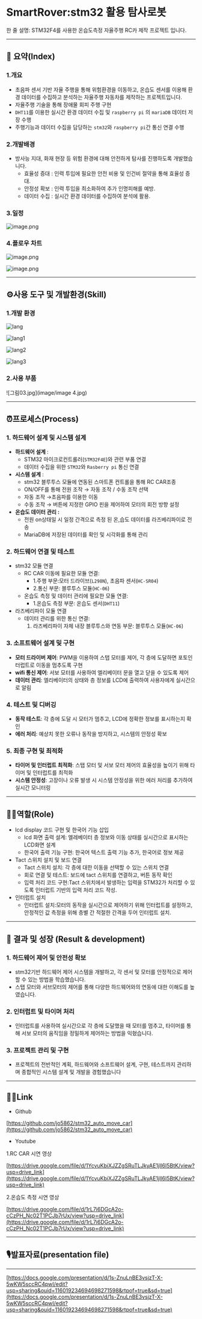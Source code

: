 # SmartRover:stm32 활용 탐사로봇

한 줄 설명: STM32F4를 사용한 온습도측정 자율주행 RC카 제작 프로젝트 입니다.

---

## 📖 요약(Index)

### 1.개요

- 초음파 센서 기반 자율 주행을 통해 위험환경을 이동하고, 온습도 센서를 이용해 환경 데이터를 수집하고 분석하는 자율주행 자동차를 제작하는 프로젝트입니다.
- 자율주행 기술을 통해 장애물 회피 주행 구현
- `DHT11`를 이용한 실시간 환경 데이터 수집 및 `raspberry pi` 의 `mariaDB` 데이터 저장 수행
- 주행기능과 데이터 수집을 담당하는 `stm32`와  `raspberry pi`간 통신 연결 수행

### 2.개발배경

- 방사능 지대, 화재 현장 등 위험 환경에 대해 안전하게 탐사를 진행하도록 개발했습니다.
    - 효율성 증대 : 인력 투입에 필요한 안전 비용 및 인건비 절약을 통해 효율성 증대.
    - 안정성 확보 : 인력 투입을 최소화하여 추가 인명피해를 예방.
    - 데이터 수집 : 실시간 환경 데이터를 수집하여 분석에 활용.

### 3.일정

![image.png](image/image%201.png)

### 4.플로우 차트

![image.png](image/image%202.png)

![image.png](image/image%203.png)

---

## ⚙️사용 도구 및 개발환경(Skill)

### 1.개발 환경

![lang](https://img.shields.io/badge/C-A8B9CC?style=for-the-badge&logo=C&logoColor=white)

![lang1](https://img.shields.io/badge/stmicroelectronics-03234B?style=for-the-badge&logo=stmicroelectronics&logoColor=white)

![lang2](https://img.shields.io/badge/raspberrypi-A22846?style=for-the-badge&logo=raspberrypi&logoColor=white)

![lang3](https://img.shields.io/badge/mariaDB-003545?style=for-the-badge&logo=mariaDB&logoColor=white)

### 2.사용 부품

![그림03.jpg](image/image 4.jpg)

---

## ⏰프로세스(Process)

### 1. 하드웨어 설계 및 시스템 설계

- **하드웨어 설계** :
    - STM32 마이크로컨트롤러(`STM32F4E`)와 관련 부품 연결
    - 데이터 수집을 위한 `STM32`와 `Rasberry pi`  통신 연결
- **시스템 설계** :
    - stm32 블루투스 모듈에 연동된 스마트폰 컨트롤을 통해 RC CAR조종
    - ON/OFF를 통해 전원 조작 → 자동 조작 / 수동 조작 선택
    - 자동 조작 →초음파를 이용한 이동
    - 수동 조작 → 버튼에 지정한 GPIO 핀을 제어하여 모터의 회전 방향 설정
- **온습도 데이터 관리 :**
    - 전원 on상태일 시 일정 간격으로 측정 된 온,습도 데이터를 라즈베리파이로 전송
    - MariaDB에 저장된 데이터를 확인 및 시각화를 통해 관리

### 2. 하드웨어 연결 및 테스트

- stm32 모듈 연결
    - RC CAR 이동에 필요한 모듈 연결:
        - 1.주행 부문:모터 드라이브(`L298N`), 초음파 센서(`HC-SR04`)
        - 2.통신 부문: 블루투스 모듈(`HC-06`)
    - 온습도 측정 및 데이터 관리에 필요한 모듈 연결:
        - 1.온습도 측정 부문: 온습도 센서(`DHT11`)
- 라즈베리파이 모듈 연결
    - 데이터 관리를 위한 통신 연결:
        1. 라즈베리파이 자체 내장 블루투스와 연동 부문: 블루투스 모듈(`HC-06`)

### 3. 소프트웨어 설계 및 구현

- **모터 드라이버 제어**: PWM을 이용하여 스탭 모터를 제어, 각 층에 도달하면 포토인터럽트로 이동을 멈추도록 구현
- **wifi 통신 제어**: 서보 모터를 사용하여 엘리베이터 문을 열고 닫을 수 있도록 제어
- **데이터 관리**: 엘리베이터의 상태와 층 정보를 LCD에 출력하여 사용자에게 실시간으로 알림

### 4. 테스트 및 디버깅

- **동작 테스트**: 각 층에 도달 시 모터가 멈추고, LCD에 정확한 정보를 표시하는지 확인
- **에러 처리**: 예상치 못한 오류나 동작을 방지하고, 시스템의 안정성 확보

### 5. 최종 구현 및 최적화

- **타이머 및 인터럽트 최적화**: 스탭 모터 및 서보 모터 제어의 효율성을 높이기 위해 타이머 및 인터럽트를 최적화
- **시스템 안정성**: 고장이나 오류 발생 시 시스템 안정성을 위한 에러 처리를 추가하여 실시간 모니터링

---

## 🙋‍♂️역할(Role)

- lcd display 코드 구현 및 한국어 기능 삽입
    - lcd 화면 출력 설계: 엘레베이터 층 정보와 이동 상태를 실시간으로 표시하는 LCD화면 설계
    - 한국어 출력 기능 구현: 한국어 텍스트  출력 기능 추가, 한국어로 정보 제공
- Tact 스위치 설치 및 보드 연결
    - Tact 스위치 설치: 각 층에 대한 이동을 선택할 수 있는 스위치 연결
    - 회로 연결 및 테스트: 보드에 tact 스위치를 연결하고, 버튼 동작 확인
    - 입력 처리 코드 구현:Tact 스위치에서 발생하는 입력을 STM32가 처리할 수 있도록 인터럽트 기반의 입력 처리 코드 작성.
- 인터럽트 설치
    - 인터럽트 설치:모터의 동작을 실시간으로 제어하기 위해 인터럽트를 설정하고, 안정적인 값 측정을 위해 층별 간 적절한 간격을 두어 인터럽트 설치.

---

## 🎯 결과 및 성장 (Result & development)

### **1. 하드웨어 제어 및 안전성 확보**

- stm32기반 하드웨어 제어 시스템을 개발하고, 각 센서 및 모터를 안정적으로 제어할 수 있는 방법을 학습했습니다.
- 스탭 모터와 서브모터의 제어를 통해 다양한 하드웨어와의 연동에 대한 이해도를 높였습니다.

### **2. 인터럽트 및 타이머 처리**

- 인터럽트를 사용하여 실시간으로 각 층에 도달했을 때 모터를 멈추고, 타이머를 통해  서보 모터의 움직임을 정밀하게 제어하는 방법을 익혔습니다.

### **3. 프로젝트 관리 및 구현**

- 프로젝트의 전반적인 계획, 하드웨어와 소프트웨어 설계, 구현, 테스트까지 관리하며 종합적인 시스템 설계 및 개발을 경험했습니다

---

## 👨‍💻Link

- Github

[https://github.com/jo5862/stm32_auto_move_car](https://github.com/jo5862/stm32_auto_move_car)

- Youtube

1.RC CAR 시연 영상

[https://drive.google.com/file/d/1YcvuKbiXJZZgSRuTLJkyAE1jlI6I5BtK/view?usp=drive_link](https://drive.google.com/file/d/1YcvuKbiXJZZgSRuTLJkyAE1jlI6I5BtK/view?usp=drive_link)

2.온습도 측정 시연 영상

[https://drive.google.com/file/d/1rL7i6DGcA2o-cCzPH_Nc02T1PCJb7rUx/view?usp=drive_link](https://drive.google.com/file/d/1rL7i6DGcA2o-cCzPH_Nc02T1PCJb7rUx/view?usp=drive_link)

---

## 🎙발표자료(**presentation file)**

---

[https://docs.google.com/presentation/d/1s-ZnuLnBE3vsjzT-X-5wKW5sccRC4pwI/edit?usp=sharing&ouid=116019234694698271598&rtpof=true&sd=true](https://docs.google.com/presentation/d/1s-ZnuLnBE3vsjzT-X-5wKW5sccRC4pwI/edit?usp=sharing&ouid=116019234694698271598&rtpof=true&sd=true)
